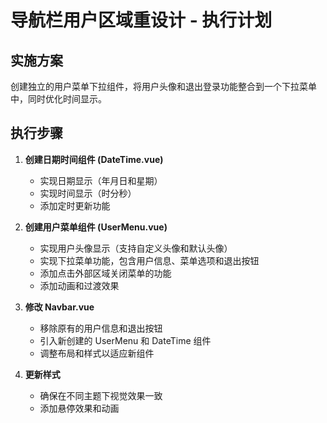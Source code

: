 # 导航栏用户区域重设计 - 执行计划

## 实施方案
创建独立的用户菜单下拉组件，将用户头像和退出登录功能整合到一个下拉菜单中，同时优化时间显示。

## 执行步骤
1. **创建日期时间组件 (DateTime.vue)**
   - 实现日期显示（年月日和星期）
   - 实现时间显示（时分秒）
   - 添加定时更新功能

2. **创建用户菜单组件 (UserMenu.vue)**
   - 实现用户头像显示（支持自定义头像和默认头像）
   - 实现下拉菜单功能，包含用户信息、菜单选项和退出按钮
   - 添加点击外部区域关闭菜单的功能
   - 添加动画和过渡效果

3. **修改 Navbar.vue**
   - 移除原有的用户信息和退出按钮
   - 引入新创建的 UserMenu 和 DateTime 组件
   - 调整布局和样式以适应新组件

4. **更新样式**
   - 确保在不同主题下视觉效果一致
   - 添加悬停效果和动画 